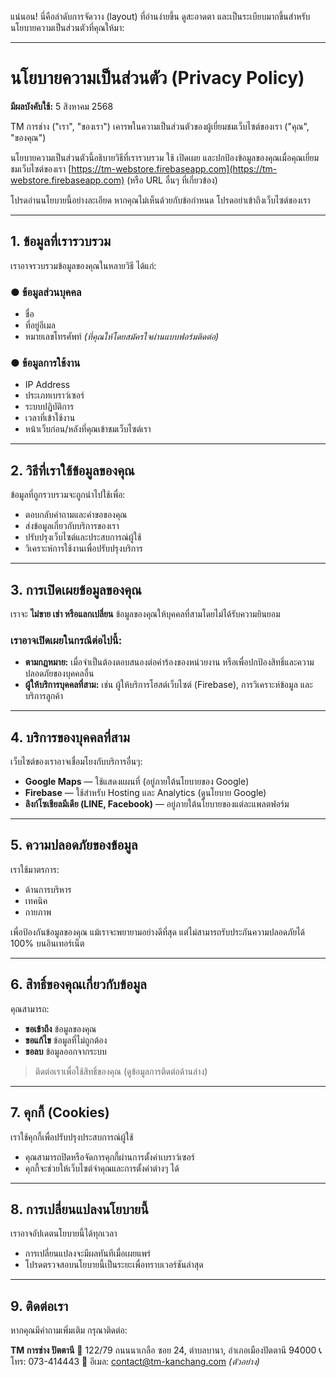 แน่นอน! นี่คือลำดับการจัดวาง (layout) ที่อ่านง่ายขึ้น ดูสะอาดตา และเป็นระเบียบมากขึ้นสำหรับนโยบายความเป็นส่วนตัวที่คุณให้มา:

---

# นโยบายความเป็นส่วนตัว (Privacy Policy)

**มีผลบังคับใช้:** 5 สิงหาคม 2568

TM การช่าง ("เรา", "ของเรา") เคารพในความเป็นส่วนตัวของผู้เยี่ยมชมเว็บไซต์ของเรา ("คุณ", "ของคุณ")

นโยบายความเป็นส่วนตัวนี้อธิบายวิธีที่เรารวบรวม ใช้ เปิดเผย และปกป้องข้อมูลของคุณเมื่อคุณเยี่ยมชมเว็บไซต์ของเรา
[https://tm-webstore.firebaseapp.com](https://tm-webstore.firebaseapp.com) (หรือ URL อื่นๆ ที่เกี่ยวข้อง)

โปรดอ่านนโยบายนี้อย่างละเอียด หากคุณไม่เห็นด้วยกับข้อกำหนด โปรดอย่าเข้าถึงเว็บไซต์ของเรา

---

## 1. ข้อมูลที่เรารวบรวม

เราอาจรวบรวมข้อมูลของคุณในหลายวิธี ได้แก่:

### ● ข้อมูลส่วนบุคคล

* ชื่อ
* ที่อยู่อีเมล
* หมายเลขโทรศัพท์
  *(ที่คุณให้โดยสมัครใจผ่านแบบฟอร์มติดต่อ)*

### ● ข้อมูลการใช้งาน

* IP Address
* ประเภทเบราว์เซอร์
* ระบบปฏิบัติการ
* เวลาที่เข้าใช้งาน
* หน้าเว็บก่อน/หลังที่คุณเข้าชมเว็บไซต์เรา

---

## 2. วิธีที่เราใช้ข้อมูลของคุณ

ข้อมูลที่ถูกรวบรวมจะถูกนำไปใช้เพื่อ:

* ตอบกลับคำถามและคำขอของคุณ
* ส่งข้อมูลเกี่ยวกับบริการของเรา
* ปรับปรุงเว็บไซต์และประสบการณ์ผู้ใช้
* วิเคราะห์การใช้งานเพื่อปรับปรุงบริการ

---

## 3. การเปิดเผยข้อมูลของคุณ

เราจะ **ไม่ขาย เช่า หรือแลกเปลี่ยน** ข้อมูลของคุณให้บุคคลที่สามโดยไม่ได้รับความยินยอม

### เราอาจเปิดเผยในกรณีต่อไปนี้:

* **ตามกฎหมาย:** เมื่อจำเป็นต้องตอบสนองต่อคำร้องของหน่วยงาน หรือเพื่อปกป้องสิทธิ์และความปลอดภัยของบุคคลอื่น
* **ผู้ให้บริการบุคคลที่สาม:** เช่น ผู้ให้บริการโฮสต์เว็บไซต์ (Firebase), การวิเคราะห์ข้อมูล และบริการลูกค้า

---

## 4. บริการของบุคคลที่สาม

เว็บไซต์ของเราอาจเชื่อมโยงกับบริการอื่นๆ:

* **Google Maps** — ใช้แสดงแผนที่ (อยู่ภายใต้นโยบายของ Google)
* **Firebase** — ใช้สำหรับ Hosting และ Analytics (ดูนโยบาย Google)
* **ลิงก์โซเชียลมีเดีย (LINE, Facebook)** — อยู่ภายใต้นโยบายของแต่ละแพลตฟอร์ม

---

## 5. ความปลอดภัยของข้อมูล

เราใช้มาตรการ:

* ด้านการบริหาร
* เทคนิค
* กายภาพ

เพื่อป้องกันข้อมูลของคุณ แม้เราจะพยายามอย่างดีที่สุด แต่ไม่สามารถรับประกันความปลอดภัยได้ 100% บนอินเทอร์เน็ต

---

## 6. สิทธิ์ของคุณเกี่ยวกับข้อมูล

คุณสามารถ:

* **ขอเข้าถึง** ข้อมูลของคุณ
* **ขอแก้ไข** ข้อมูลที่ไม่ถูกต้อง
* **ขอลบ** ข้อมูลออกจากระบบ

> ติดต่อเราเพื่อใช้สิทธิ์ของคุณ (ดูข้อมูลการติดต่อด้านล่าง)

---

## 7. คุกกี้ (Cookies)

เราใช้คุกกี้เพื่อปรับปรุงประสบการณ์ผู้ใช้

* คุณสามารถปิดหรือจัดการคุกกี้ผ่านการตั้งค่าเบราว์เซอร์
* คุกกี้จะช่วยให้เว็บไซต์จำคุณและการตั้งค่าต่างๆ ได้

---

## 8. การเปลี่ยนแปลงนโยบายนี้

เราอาจอัปเดตนโยบายนี้ได้ทุกเวลา

* การเปลี่ยนแปลงจะมีผลทันทีเมื่อเผยแพร่
* โปรดตรวจสอบนโยบายนี้เป็นระยะเพื่อทราบเวอร์ชันล่าสุด

---

## 9. ติดต่อเรา

หากคุณมีคำถามเพิ่มเติม กรุณาติดต่อ:

**TM การช่าง ปัตตานี**
📍 122/79 ถนนนาเกลือ ซอย 24, ตำบลบานา, อำเภอเมืองปัตตานี 94000
📞 โทร: 073-414443
📧 อีเมล: [contact@tm-kanchang.com](mailto:contact@tm-kanchang.com) *(ตัวอย่าง)*
